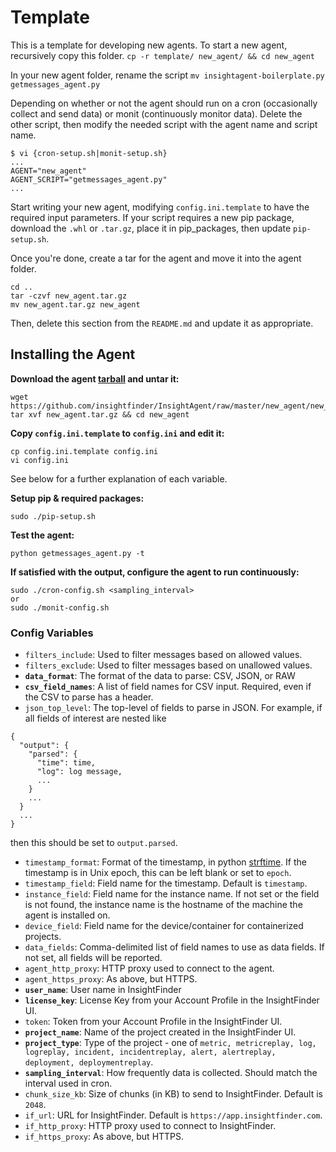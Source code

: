 # Template
This is a template for developing new agents.
To start a new agent, recursively copy this folder.
`cp -r template/ new_agent/ && cd new_agent`

In your new agent folder, rename the script
`mv insightagent-boilerplate.py getmessages_agent.py`

Depending on whether or not the agent should run on a cron (occasionally collect and send data) or monit (continuously monitor data). Delete the other script, then modify the needed script with the agent name and script name.
```
$ vi {cron-setup.sh|monit-setup.sh}
...
AGENT="new_agent"
AGENT_SCRIPT="getmessages_agent.py"
...
```

Start writing your new agent, modifying `config.ini.template` to have the required input parameters. If your script requires a new pip package, download the `.whl` or `.tar.gz`, place it in pip_packages, then update `pip-setup.sh`.

Once you're done, create a tar for the agent and move it into the agent folder.

```
cd ..
tar -czvf new_agent.tar.gz
mv new_agent.tar.gz new_agent
```

Then, delete this section from the `README.md` and update it as appropriate.

## Installing the Agent
**Download the agent [tarball](https://github.com/insightfinder/InsightAgent/raw/master/new_agent/new_agent.tar.gz) and untar it:**
```
wget https://github.com/insightfinder/InsightAgent/raw/master/new_agent/new_agent.tar.gz
tar xvf new_agent.tar.gz && cd new_agent
```

**Copy `config.ini.template` to `config.ini` and edit it:**
```
cp config.ini.template config.ini
vi config.ini
```
See below for a further explanation of each variable.

**Setup pip & required packages:**
```
sudo ./pip-setup.sh
```

**Test the agent:**
```
python getmessages_agent.py -t
```

**If satisfied with the output, configure the agent to run continuously:**
```
sudo ./cron-config.sh <sampling_interval>
or
sudo ./monit-config.sh
```

### Config Variables
* `filters_include`: Used to filter messages based on allowed values.
* `filters_exclude`: Used to filter messages based on unallowed values.
* **`data_format`**: The format of the data to parse: CSV, JSON, or RAW
* **`csv_field_names`**: A list of field names for CSV input. Required, even if the CSV to parse has a header.
* `json_top_level`: The top-level of fields to parse in JSON. For example, if all fields of interest are nested like 
```
{ 
  "output": {
    "parsed": {
      "time": time, 
      "log": log message,
      ...
    }
    ...
  }
  ...
}
```
then this should be set to `output.parsed`.
* `timestamp_format`: Format of the timestamp, in python [strftime](http://strftime.org/). If the timestamp is in Unix epoch, this can be left blank or set to `epoch`.
* `timestamp_field`: Field name for the timestamp. Default is `timestamp`.
* `instance_field`: Field name for the instance name. If not set or the field is not found, the instance name is the hostname of the machine the agent is installed on.
* `device_field`: Field name for the device/container for containerized projects.
* `data_fields`: Comma-delimited list of field names to use as data fields. If not set, all fields will be reported.
* `agent_http_proxy`: HTTP proxy used to connect to the agent.
* `agent_https_proxy`: As above, but HTTPS.
* **`user_name`**: User name in InsightFinder
* **`license_key`**: License Key from your Account Profile in the InsightFinder UI.
* `token`: Token from your Account Profile in the InsightFinder UI.
* **`project_name`**: Name of the project created in the InsightFinder UI.
* **`project_type`**: Type of the project - one of `metric, metricreplay, log, logreplay, incident, incidentreplay, alert, alertreplay, deployment, deploymentreplay`.
* **`sampling_interval`**: How frequently data is collected. Should match the interval used in cron.
* `chunk_size_kb`: Size of chunks (in KB) to send to InsightFinder. Default is `2048`.
* `if_url`: URL for InsightFinder. Default is `https://app.insightfinder.com`.
* `if_http_proxy`: HTTP proxy used to connect to InsightFinder.
* `if_https_proxy`: As above, but HTTPS.
